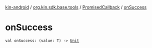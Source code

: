 [kin-android](../../index.md) / [org.kin.sdk.base.tools](../index.md) / [PromisedCallback](index.md) / [onSuccess](./on-success.md)

# onSuccess

`val onSuccess: (value: T) -> `[`Unit`](https://kotlinlang.org/api/latest/jvm/stdlib/kotlin/-unit/index.html)
